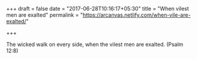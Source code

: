 +++
draft = false
date = "2017-06-28T10:16:17+05:30"
title = "When vilest men are exalted"
permalink = "https://arcanvas.netlify.com/when-vile-are-exalted/"

+++

The wicked walk on every side, when the vilest men are exalted. (Psalm 12:8)
